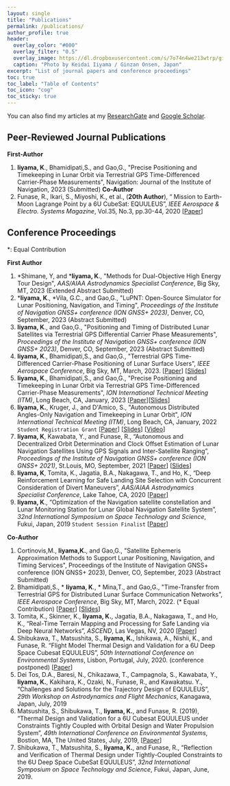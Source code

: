 ```yaml
---
layout: single
title: "Publications"
permalink: /publications/
author_profile: true
header:
  overlay_color: "#000"
  overlay_filter: "0.5"
  overlay_image: https://dl.dropboxusercontent.com/s/7o74n4we213wtrp/ginzan_onsen.JPG?dl=0
  caption: "Photo by Keidai Iiyama / Ginzan Onsen, Japan"
excerpt: "List of journal papers and conference proceedings"
toc: true
toc_label: "Table of Contents"
toc_icon: "cog"
toc_sticky: true
---
```


You can also find my articles at my [ResearchGate](https://www.researchgate.net/profile/Keidai_Iiyama) and [Google Scholar](https://scholar.google.com/citations?user=84_oy1EAAAAJ&hl=ja).

## Peer-Reviewed Journal Publications
**First-Author**
1. **Iiyama, K**., Bhamidipati,S., and Gao,G., "Precise Positioning and Timekeeping in Lunar Orbit via Terrestrial GPS Time-Differenced Carrier-Phase Measurements", Navigation: Journal of the Institute of Navigation, 2023 (Submitted) 
**Co-Author** 
1. Funase, R., Ikari, S., Miyoshi, K., et al., (**20th Author**), “ Mission to Earth-Moon Lagrange Point by a 6U CubeSat: EQUULEUS”, *IEEE Aerospace & Electro. Systems Magazine*, Vol.35, No.3, pp.30-44, 2020 [[Paper](https://www.dropbox.com/s/ilew9tili2iyfqc/LunaNet_ION_ITM_2023_Abstract_rev2.pdf?dl=0)]

## Conference Proceedings
*: Equal Contribution

**First Author**
1. *Shimane, Y, and ***Iiyama, K**., "Methods for Dual-Objective High Energy Tour Design", *AAS/AIAA Astrodynamics Specialist Conference*, Big Sky, MT, 2023 (Extended Abstract Submitted)
2. ***Iiyama, K**., *Vila, G.C., and Gao,G.,  "LuPNT: Open-Source Simulator for Lunar Positioning, Navigation, and Timing", *Proceedings of the Institute of Navigation GNSS+ conference (ION GNSS+ 2023)*, Denver, CO, September, 2023 (Abstract Submitted)
2. **Iiyama, K**.,  and Gao,G., "Positioning and Timing of Distributed Lunar Satellites via Terrestrial GPS Differential Carrier Phase Measurements", *Proceedings of the Institute of Navigation GNSS+ conference (ION GNSS+ 2023)*, Denver, CO, September, 2023 (Abstract Submitted)
3. **Iiyama, K**., Bhamidipati,S., and Gao,G., "Terrestrial GPS Time-Differenced Carrier-Phase Positioning of Lunar Surface Users", *IEEE Aerospace Conference*, Big Sky, MT, March, 2023.  [[Paper](https://drive.google.com/file/d/1j71ut4KuyfIjtjXBuabCfe6BeVY0qrOZ/view?usp=sharing)] [[Slides](https://drive.google.com/file/d/1v3gKyHCCTrFBDLstRb_Yw5Y619EQuwiw/view?usp=sharing)]
4. **Iiyama, K**., Bhamidipati,S., and Gao,G., "Precise Positioning and Timekeeping in Lunar Orbit via Terrestrial GPS Time-Differenced Carrier-Phase Measurements", *ION International Technical Meeting (ITM)*, Long Beach, CA, January, 2023 [[Paper](https://drive.google.com/file/d/1jgQMyomCPNhBYvDtb9MAKGabkehjIgL5/view?usp=sharing)][[Slides](https://drive.google.com/file/d/1Me1eJwT1VHI8-crE6kLqaEKAYND_dzS7/view?usp=sharing)]
5. **Iiyama, K.**, Kruger, J., and D'Amico, S., "Autonomous Distributed Angles-Only Navigation and Timekeeping in Lunar Orbit", 
*ION International Technical Meeting (ITM)*, Long Beach, CA, January, 2022 ```Student Registration Grant``` [[Paper](https://www.dropbox.com/s/rmg7advab2m4j1c/ION_ITM_Lunar_Navigation_Paper_Rev3.pdf?dl=0)] [[Slides](https://www.dropbox.com/s/1ocz6mt59xswasl/Keidai_ION_ITM_2022_rev2_slideonly.pdf?dl=0)] [[Video](https://www.youtube.com/watch?v=KsUHGfXN5bM&t=241s)]
6. **Iiyama, K**, Kawabata, Y., and Funase, R., “Autonomous and Decentralized Orbit Determination and Clock Offset Estimation of Lunar Navigation Satellites Using GPS Signals and Inter-Satellite Ranging”, *Proceedings of the Institute of Navigation GNSS+ conference (ION GNSS+ 2021)*, St.Louis, MO, September, 2021  [[Paper](https://www.dropbox.com/s/0t4kbo6w83hcmxv/ION_GNSS_2021_Iiyama.pdf?dl=0)] [[Slides](https://www.dropbox.com/s/h5wfe2z3tki8mrq/ION_GNSS_2021_iiyama_slideonly.pdf?dl=0)]
7. **Iiyama, K**, Tomita, K., Jagatia, B.A., Nakagawa, T., and Ho, K., “Deep Reinforcement Learning for Safe Landing Site Selection with Concurrent Consideration of Divert Maneuvers”, *AAS/AIAA Astrodynamics Specialist Conference*, Lake Tahoe, CA, 2020 [[Paper](https://arxiv.org/pdf/2102.12432.pdf)]
8. **Iiyama, K**., “Optimization of the Navigation satellite constellation and Lunar Monitoring Station for Lunar Global Navigation Satellite System”, *32nd International Symposium on Space Technology and Science*, Fukui, Japan, 2019 ```Student Session Finalist``` [[Paper](https://www.dropbox.com/s/ezpirkwlz9xzw6t/ISTS2019.pdf?dl=0)]

**Co-Author** 
1. Cortinovis,M., **Iiyama,K.**, and Gao,G., "Satellite Ephemeris Approximation Methods to Support Lunar Positioning, Navigation, and Timing Services", Proceedings of the Institute of Navigation GNSS+ conference (ION GNSS+ 2023), Denver, CO, September, 2023 (Abstract Submitted)
2. Bhamidipati,S., * **Iiyama, K**., * Mina,T., and Gao,G., "Time-Transfer from Terrestrial GPS for Distributed Lunar Surface Communication Networks", *IEEE Aerospace Conference*, Big Sky, MT, March, 2022. (* Equal Contribution)  [[Paper](https://ieeexplore.ieee.org/document/9843716)] [[Slides](https://drive.google.com/file/d/1q2TtI9oUaNvA4X3iHQRx7EmVmS0OrKFX/view)]
3. Tomita, K., Skinner, K., **Iiyama, K.**, Jagatia, B.A., Nakagawa, T., and Ho, K., “Real-Time Terrain Mapping and Processing for Safe Landing via Deep Neural Networks”, *ASCEND*, Las Vegas, NV, 2020  [[Paper](https://arc.aiaa.org/doi/abs/10.2514/6.2020-4150)]
4. Shibukawa, T., Matsushita, S., **Iiyama, K.**, Ishikawa, A., Nishii, K., and Funase, R. “Flight Model Thermal Design and Validation for a 6U Deep Space Cubesat EQUULEUS”, *50th International Conference on Environmental Systems*, Lisbon, Portugal, July, 2020. (conference postponed) [[Paper](https://ttu-ir.tdl.org/bitstream/handle/2346/86455/ICES-2020-282.pdf?sequence=1&isAllowed=y)]
5. Dei Tos, D.A., Baresi, N., Chikazawa, T., Campagnola, S., Kawabata, Y., **Iiyama, K.**, Kakihara, K., Ozaki, N., Funase, R., and Kawakatsu. Y., “Challenges and Solutions for the Trajectory Design of EQUULEUS”, *29th Workshop on Astrodynamics and Flight Mechanics*, Kanagawa, Japan, July, 2019
6. Matsushita, S., Shibukawa, T., **Iiyama, K.**, and Funase, R. (2019), “Thermal Design and Validation for a 6U Cubesat EQUULEUS under Constraints Tightly Coupled with Orbital Design and Water Propulsion System”, *49th International Conference on Environmental Systems*, Bostion, MA, The United States, July, 2019, [[Paper](https://ttu-ir.tdl.org/bitstream/handle/2346/84425/ICES-2019-193.pdf?sequence=1&isAllowed=y)]
7. Shibukawa, T., Matsushita, S., **Iiyama, K.**, and Funase, R., “Reflection and Verification of Thermal Design under Tightly-Coupled Constraints to the 6U Deep Space CubeSat EQUULEUS”, *32nd International Symposium on Space Technology and Science*, Fukui, Japan, June, 2019.

<!--
## Domestic Conference Proceedings in Japan (国内学会)
1. **飯山敬大**, 尾崎直哉, 川端洋輔, 船瀬龍, 中須賀真一 "月衛星測位システムの段階的構築過程の最適化",第63回宇宙科学技術連合講演会, 徳島, 2019年11月
2. 秋⼭茉莉⼦, ⻄井啓太, 菊池航世, 室原昌弥, 王啓航, 安宅泰穂, 齋藤勇⼠, 服部旭⼤, 浅川純, ⼩泉宏之, 柿原浩太, 柳⽥幹太, 鈴本遼, **飯⼭敬⼤**, 船瀬⿓, ⼩紫公也，”6UCubeSat：EQUULEUS推進システムAQUARIUSフライトモデルのシステムインテグレーション”，日本航空宇宙学会第50期年会講演会，東京，2019年4月．
3. 菊池航世, 西井啓太, 服部旭大, 浅川純, 齋藤勇士, 菊池航世, 秋山茉莉子, 王啓航, 安宅泰穂, 室原昌弥, 小泉宏之, 柿原浩太, 柳田幹太, 鈴本遼, **飯山敬大**, 船瀬龍, 小紫公也, ”6U CubeSast: EQUULEUS推進システムAQUARIUSのフライトモデルの単体性能想定結果”，平成30年度宇宙輸送シンポジウム，相模原，2019年1月
-->